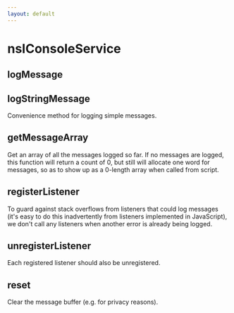 ```yaml
---
layout: default
---
```


# nsIConsoleService #

## logMessage ##

## logStringMessage ##

Convenience method for logging simple messages.


## getMessageArray ##

Get an array of all the messages logged so far.  If no messages
are logged, this function will return a count of 0, but still
will allocate one word for messages, so as to show up as a
0-length array when called from script.


## registerListener ##

To guard against stack overflows from listeners that could log
messages (it's easy to do this inadvertently from listeners
implemented in JavaScript), we don't call any listeners when
another error is already being logged.


## unregisterListener ##

Each registered listener should also be unregistered.


## reset ##

Clear the message buffer (e.g. for privacy reasons).

